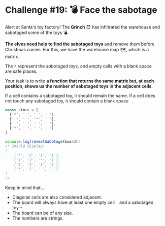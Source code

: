 # Challenge #19: 💣 Face the sabotage

Alert at Santa's toy factory! The **Grinch** 😈 has infiltrated the warehouse and sabotaged some of the toys 💣.

**The elves need help to find the sabotaged toys** and remove them before Christmas comes. For this, we have the warehouse map 🗺️, which is a matrix.

The `*` represent the _sabotaged toys_, and empty cells with a blank space ` ` are safe places.

Your task is to write **a function that returns the same matrix but, at each position, shows us the number of sabotaged toys in the adjacent cells**.

If a cell contains a sabotaged toy, it should remain the same. If a cell does not touch any sabotaged toy, it should contain a blank space ` `.

```js
const store = [
  ['*', ' ', ' ', ' '],
  [' ', ' ', '*', ' '],
  [' ', ' ', ' ', ' '],
  ['*', ' ', ' ', ' ']
]

console.log(revealSabotage(board))
/* Should display:
[
    ['*', '2', '1', '1'],
    ['1', '2', '*', '1'],
    ['1', '2', '1', '1'],
    ['*', '1', ' ', ' ']
]
*/
```

Keep in mind that…

- Diagonal cells are also considered adjacent.
- The board will always have at least one empty cell ` ` and a sabotaged toy `*`.
- The board can be of any size.
- The numbers are strings.
